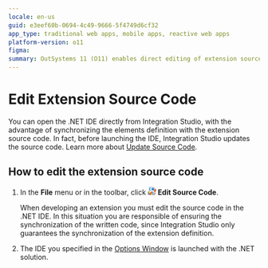 ```yaml
---
locale: en-us
guid: e3eef60b-0694-4c49-9666-5f4749d6cf32
app_type: traditional web apps, mobile apps, reactive web apps
platform-version: o11
figma:
summary: OutSystems 11 (O11) enables direct editing of extension source code in the .NET IDE via Integration Studio.
---
```

# Edit Extension Source Code

You can open the .NET IDE directly from Integration Studio, with the advantage of synchronizing the elements definition with the extension source code. In fact, before launching the IDE, Integration Studio updates the source code. Learn more about [Update Source Code](<extension-update-source-code.md>).  

## How to edit the extension source code

1. In the **File** menu or in the toolbar, click ![Animated GIF showing the Edit Source Code button in Integration Studio](images/launch-ide-net.gif "Edit Source Code Button") **Edit Source Code**.

    When developing an extension you must edit the source code in the .NET IDE. In this situation you are responsible of ensuring the synchronization of the written code, since Integration Studio only guarantees the synchronization of the extension definition.

1. The IDE you specified in the [Options Window](<../../../ref/integration-studio/menu/edit/options.md>) is launched with the .NET solution.
